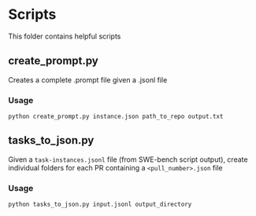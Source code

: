 # Scripts

This folder contains helpful scripts

## create_prompt.py

Creates a complete .prompt file given a .jsonl file

### Usage

```
python create_prompt.py instance.json path_to_repo output.txt
```

## tasks_to_json.py

Given a `task-instances.jsonl` file (from SWE-bench script output), create individual folders for each PR containing a `<pull_number>.json` file

### Usage

```
python tasks_to_json.py input.jsonl output_directory
```